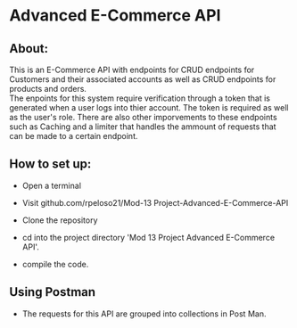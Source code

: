 # Advanced E-Commerce API

## About:
This is an E-Commerce API with endpoints for CRUD endpoints for Customers and their associated accounts as well as CRUD endpoints for products and orders.  
The enpoints for this system require verification through a token that is generated when a user logs into thier account.  The token is required as well as the user's role.
There are also other imporvements to these endpoints such as Caching and a limiter that handles the ammount of requests that can be made to a certain endpoint.

## How to set up:
- Open a terminal

- Visit github.com/rpeloso21/Mod-13 Project-Advanced-E-Commerce-API

- Clone the repository

- cd into the project directory 'Mod 13 Project Advanced E-Commerce API'.

- compile the code.

##  Using Postman
- The requests for this API are grouped into collections in Post Man. 

